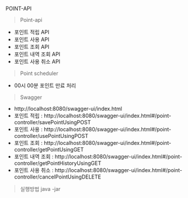 POINT-API
> Point-api
- 포인트 적립 API
- 포인트 사용 API
- 포인트 조회 API
- 포인트 내역 조회 API
- 포인트 사용 취소 API
> Point scheduler
- 00시 00분 포인트 만료 처리
> Swagger
- http://localhost:8080/swagger-ui/index.html
- 포인트 적립 : http://localhost:8080/swagger-ui/index.html#/point-controller/savePointUsingPOST
- 포인트 사용 : http://localhost:8080/swagger-ui/index.html#/point-controller/usePointUsingPOST
- 포인트 조회 : http://localhost:8080/swagger-ui/index.html#/point-controller/getPointUsingGET
- 포인트 내역 조회 : http://localhost:8080/swagger-ui/index.html#/point-controller/getPointHistoryUsingGET
- 포인트 사용 취소 : http://localhost:8080/swagger-ui/index.html#/point-controller/cancelPointUsingDELETE
>실행방법
> java -jar 